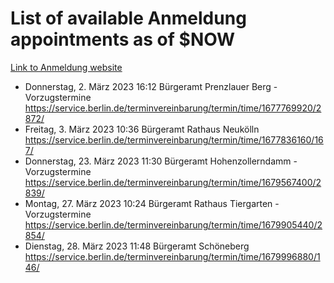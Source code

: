 # List of available Anmeldung appointments as of $NOW
[Link to Anmeldung website](https://service.berlin.de/terminvereinbarung/termin/tag.php?termin=1&anliegen[]=120686&dienstleisterlist=122210,122217,327316,122219,327312,122227,327314,122231,327346,122243,327348,122254,122252,329742,122260,329745,122262,329748,122271,327278,122273,327274,122277,327276,330436,122280,327294,122282,327290,122284,327292,122291,327270,122285,327266,122286,327264,122296,327268,150230,329760,122297,327286,122294,327284,122312,329763,122314,329775,122304,327330,122311,327334,122309,327332,317869,122281,327352,122279,329772,122283,122276,327324,122274,327326,122267,329766,122246,327318,122251,327320,122257,327322,122208,327298,122226,327300&herkunft=http%3A%2F%2Fservice.berlin.de%2Fdienstleistung%2F120686%2F)
- Donnerstag, 2. März 2023 16:12 Bürgeramt Prenzlauer Berg - Vorzugstermine https://service.berlin.de/terminvereinbarung/termin/time/1677769920/2872/
- Freitag, 3. März 2023 10:36 Bürgeramt Rathaus Neukölln https://service.berlin.de/terminvereinbarung/termin/time/1677836160/167/
- Donnerstag, 23. März 2023 11:30 Bürgeramt Hohenzollerndamm - Vorzugstermine https://service.berlin.de/terminvereinbarung/termin/time/1679567400/2839/
- Montag, 27. März 2023 10:24 Bürgeramt Rathaus Tiergarten - Vorzugstermine https://service.berlin.de/terminvereinbarung/termin/time/1679905440/2854/
- Dienstag, 28. März 2023 11:48 Bürgeramt Schöneberg https://service.berlin.de/terminvereinbarung/termin/time/1679996880/146/

